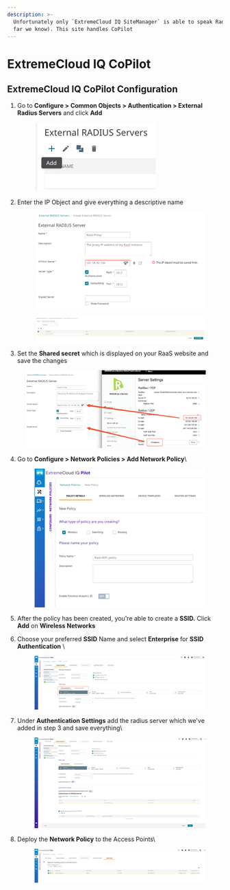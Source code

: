 ```yaml
---
description: >-
  Unfortunately only `ExtremeCloud IQ SiteManager` is able to speak RadSec(as
  far we know). This site handles CoPilot
---
```


# ExtremeCloud IQ CoPilot

## ExtremeCloud IQ CoPilot Configuration

1.  Go to **Configure > Common Objects > Authentication > External Radius Servers** and click **Add**&#x20;

    <figure><img src="../../../../.gitbook/assets/image (206).png" alt=""><figcaption></figcaption></figure>
2.  &#x20;Enter the IP Object and give everything a descriptive name

    <figure><img src="../../../../.gitbook/assets/image (335).png" alt=""><figcaption></figcaption></figure>



    <figure><img src="../../../../.gitbook/assets/image (218).png" alt=""><figcaption></figcaption></figure>
3. Set the **Shared secret** which is displayed on your RaaS website and save the changes

<figure><img src="../../../../.gitbook/assets/image (334).png" alt=""><figcaption></figcaption></figure>

4.  Go to **Configure > Network Policies > Add Network Policy**\


    <figure><img src="../../../../.gitbook/assets/image (337).png" alt=""><figcaption></figcaption></figure>
5. After the policy has been created, you're able to create a **SSID.** Click **Add** on **Wireless Networks**
6.  Choose your preferred **SSID** Name and select **Enterprise** for **SSID Authentication** \


    <figure><img src="../../../../.gitbook/assets/image (210).png" alt=""><figcaption></figcaption></figure>
7.  Under **Authentication Settings** add the radius server which we've added in step 3 and save everything\


    <figure><img src="../../../../.gitbook/assets/image (228).png" alt=""><figcaption></figcaption></figure>
8.  Deploy the **Network Policy** to the Access Points\


    <figure><img src="../../../../.gitbook/assets/image (168).png" alt=""><figcaption></figcaption></figure>




